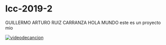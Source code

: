 # lcc-2019-2
GUILLERMO ARTURO RUIZ CARRANZA
HOLA MUNDO
este es un proyecto mio 


[![videodecancion](http://img.youtube.com/vi/FTQbiNvZqaY/0.jpg)](http://www.youtube.com/watch?v=FTQbiNvZqaY "cancion")
